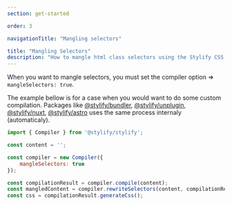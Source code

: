 ```yaml
---
section: get-started

order: 3

navigationTitle: "Mangling selectors"

title: "Mangling Selectors"
description: "How to mangle html class selectors using the Stylify CSS Compiler."
---
```


When you want to mangle selectors, you must set the compiler option => `mangleSelectors: true`.

The example bellow is for a case when you would want to do some custom compilation.
Packages like [@stylify/bundler](/docs/bundler), [@stylify/unplugin](/docs/unplugin), [@stylify/nuxt](/docs/nuxt), [@stylify/astro](/docs/astro) uses the same process internaly (automaticaly).

```js
import { Compiler } from '@stylify/stylify';

const content = '';

const compiler = new Compiler({
	mangleSelectors: true
});

const compilationResult = compiler.compile(content);
const mangledContent = compiler.rewriteSelectors(content, compilationResult);
const css = compilationResult.generateCss();
```
